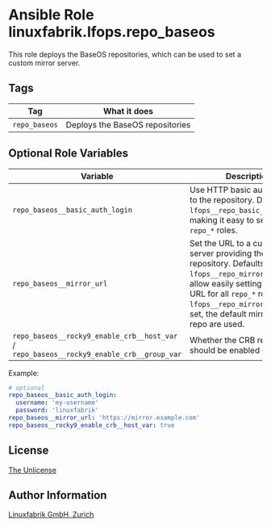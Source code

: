 # Ansible Role linuxfabrik.lfops.repo_baseos

This role deploys the BaseOS repositories, which can be used to set a custom mirror server.


## Tags

| Tag           | What it does                    |
| ---           | ------------                    |
| `repo_baseos` | Deploys the BaseOS repositories |


## Optional Role Variables

| Variable | Description | Default Value |
| -------- | ----------- | ------------- |
| `repo_baseos__basic_auth_login` | Use HTTP basic auth to login to the repository. Defaults to `lfops__repo_basic_auth_login`, making it easy to set this for all `repo_*` roles. | `{{ lfops__repo_basic_auth_login \| default("") }}` |
| `repo_baseos__mirror_url` | Set the URL to a custom mirror server providing the repository. Defaults to `lfops__repo_mirror_url` to allow easily setting the same URL for all `repo_*` roles. If `lfops__repo_mirror_url` is not set, the default mirrors of the repo are used. | `'{{ lfops__repo_mirror_url | default("") }}'` |
| `repo_baseos__rocky9_enable_crb__host_var` / <br> `repo_baseos__rocky9_enable_crb__group_var` | Whether the CRB repository should be enabled or not. | `false` |

Example:
```yaml
# optional
repo_baseos__basic_auth_login:
  username: 'my-username'
  password: 'linuxfabrik'
repo_baseos__mirror_url: 'https://mirror.example.com'
repo_baseos__rocky9_enable_crb__host_var: true
```


## License

[The Unlicense](https://unlicense.org/)


## Author Information

[Linuxfabrik GmbH, Zurich](https://www.linuxfabrik.ch)
